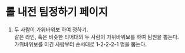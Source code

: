 # 롤 내전 팀정하기 페이지

1. 두 사람이 가위바위보 하여 정하기. <br />
같은 라인, 혹은 비슷한 티어대의 두 사람이 가위바위보를 하여 팀원을 뽑는다.  
가위바위보를 이긴 사람부터 순서대로 1-2-2-2-1 명을 뽑는다.
